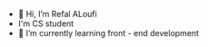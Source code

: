 - 👋 Hi, I’m Refal ALoufi
- I'm CS student
- 🌱 I’m currently learning front - end development

<!---
REaloufi/REaloufi is a ✨ special ✨ repository because its `README.md` (this file) appears on your GitHub profile.
You can click the Preview link to take a look at your changes.
--->

